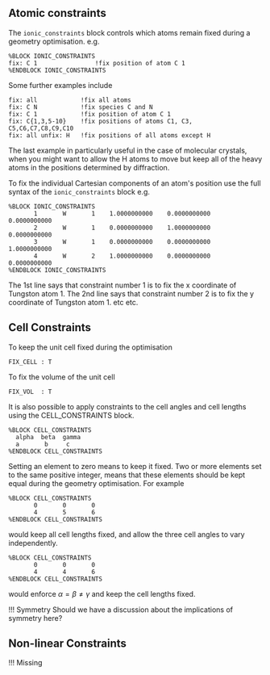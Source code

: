## Atomic constraints

The `ionic_constraints` block controls which atoms remain
fixed during a geometry optimisation. e.g.

```
%BLOCK IONIC_CONSTRAINTS
fix: C 1				!fix position of atom C 1
%ENDBLOCK IONIC_CONSTRAINTS
```
Some further examples include


    fix: all            !fix all atoms 
    fix: C N            !fix species C and N 
    fix: C 1            !fix position of atom C 1 
    fix: C{1,3,5-10}    !fix positions of atoms C1, C3, C5,C6,C7,C8,C9,C10 
    fix: all unfix: H   !fix positions of all atoms except H

The last example in particularly useful in the case of molecular
 crystals, when you might want to allow the H atoms to move but keep
 all of the heavy atoms in the positions determined by diffraction.


To fix the individual Cartesian components of an atom's
position use the full syntax of the `ionic_constraints` block e.g.
```
%BLOCK IONIC_CONSTRAINTS
       1       W       1    1.0000000000    0.0000000000    0.0000000000
       2       W       1    0.0000000000    1.0000000000    0.0000000000
       3       W       1    0.0000000000    0.0000000000    1.0000000000
       4       W       2    1.0000000000    0.0000000000    0.0000000000
%ENDBLOCK IONIC_CONSTRAINTS
```
The 1st line says that constraint number 1 is to fix the x coordinate of  
Tungston atom 1. The 2nd line says that constraint number 2 is to fix the y coordinate of Tungston atom 1. etc etc.



## Cell Constraints

To keep the unit cell fixed during the optimisation
```
FIX_CELL : T
```

To fix the volume of the unit cell
```
FIX_VOL  : T
```


It is also possible to apply constraints to the cell angles and cell lengths using the CELL_CONSTRAINTS block.

```
%BLOCK CELL_CONSTRAINTS
  alpha  beta  gamma
  a       b     c
%ENDBLOCK CELL_CONSTRAINTS
```
Setting an element to zero means to keep it fixed. Two or more elements set to the same positive integer, means that these elements should be kept equal during the geometry optimisation. For example

```
%BLOCK CELL_CONSTRAINTS
       0       0       0
       4       5       6
%ENDBLOCK CELL_CONSTRAINTS
```
would keep all cell lengths fixed, and allow the three cell angles to vary independently.  
```
%BLOCK CELL_CONSTRAINTS
       0       0       0
       4       4       6
%ENDBLOCK CELL_CONSTRAINTS
```
would enforce $\alpha=\beta\neq\gamma$ and keep the cell lengths fixed.

!!! Symmetry
    Should we have a discussion about the implications of symmetry here?


## Non-linear Constraints

!!! Missing
